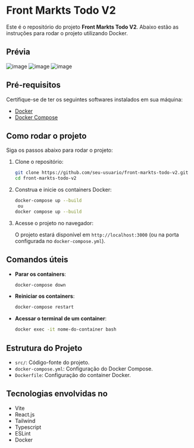 # Front Markts Todo V2

Este é o repositório do projeto **Front Markts Todo V2**. Abaixo estão as instruções para rodar o projeto utilizando Docker.

## Prévia
![image](https://github.com/user-attachments/assets/8388c5e8-6986-405b-ae05-30e68113c079)
![image](https://github.com/user-attachments/assets/03f99f29-f1e4-4ca0-8209-bed15cc5ba16)
![image](https://github.com/user-attachments/assets/45cc2b39-8405-4ab5-b2b1-ae32d5fb16a1)

## Pré-requisitos

Certifique-se de ter os seguintes softwares instalados em sua máquina:

- [Docker](https://www.docker.com/)
- [Docker Compose](https://docs.docker.com/compose/)

## Como rodar o projeto

Siga os passos abaixo para rodar o projeto:

1. Clone o repositório:

   ```bash
   git clone https://github.com/seu-usuario/front-markts-todo-v2.git
   cd front-markts-todo-v2
   ```
2. Construa e inicie os containers Docker:

   ```bash
   docker-compose up --build 
   	ou 
   docker compose up --build
   ```
3. Acesse o projeto no navegador:

   O projeto estará disponível em `http://localhost:3000` (ou na porta configurada no `docker-compose.yml`).

## Comandos úteis

- **Parar os containers**:

  ```bash
  docker-compose down
  ```
- **Reiniciar os containers**:

  ```bash
  docker-compose restart
  ```
- **Acessar o terminal de um container**:

  ```bash
  docker exec -it nome-do-container bash
  ```

## Estrutura do Projeto

- `src/`: Código-fonte do projeto.
- `docker-compose.yml`: Configuração do Docker Compose.
- `Dockerfile`: Configuração do container Docker.

## Tecnologias envolvidas no 

- Vite
- React.js
- Tailwind
- Typescript
- ESLint
- Docker
